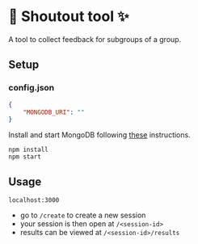 # :loudspeaker: Shoutout tool :sparkles:

A tool to collect feedback for subgroups of a group.

## Setup

### config.json

````json
{
    "MONGODB_URI": ""
}
````

Install and start MongoDB following [these](https://www.mongodb.com/docs/manual/administration/install-community/) instructions.
```
npm install
npm start
```

## Usage
`localhost:3000`
- go to `/create` to create a new session
- your session is then open at `/<session-id>`
- results can be viewed at `/<session-id>/results`
